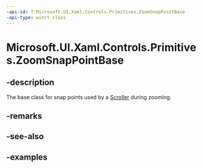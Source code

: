 ```yaml
---
-api-id: T:Microsoft.UI.Xaml.Controls.Primitives.ZoomSnapPointBase
-api-type: winrt class
---
```


# Microsoft.UI.Xaml.Controls.Primitives.ZoomSnapPointBase

<!--
public class ZoomSnapPointBase : Microsoft.UI.Xaml.Controls.Primitives.SnapPointBase
-->

## -description

The base class for snap points used by a [Scroller](scroller.md) during zooming.

## -remarks

## -see-also

## -examples

